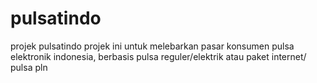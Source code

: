 # pulsatindo
projek pulsatindo
projek ini untuk melebarkan pasar konsumen pulsa elektronik indonesia, berbasis pulsa reguler/elektrik atau paket internet/ pulsa pln
